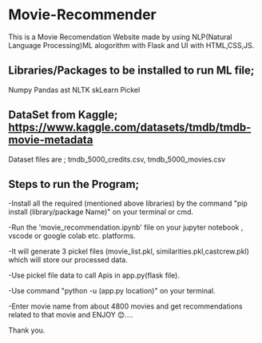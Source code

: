 # Movie-Recommender
This is a Movie Recomendation Website made by using NLP(Natural Language Processing)ML alogorithm with Flask and UI with HTML,CSS,JS.

## Libraries/Packages to be installed to run ML file;
Numpy
Pandas
ast
NLTK
skLearn
Pickel

## DataSet from Kaggle; https://www.kaggle.com/datasets/tmdb/tmdb-movie-metadata
Dataset files are ;
  tmdb_5000_credits.csv,
  tmdb_5000_movies.csv

## Steps to run the Program;
  -Install all the required (mentioned above libraries) by the command "pip install (library/package Name)" on your terminal or cmd.
 
  -Run the 'movie_recommendation.ipynb' file on your jupyter notebook , vscode or google colab etc. platforms.
 
  -It will generate 3 pickel files (movie_list.pkl, similarities.pkl,castcrew.pkl) which will store our processed data.
 
  -Use pickel file data to call Apis in app.py(flask file).
 
  -Use command "python -u (app.py location)" on your terminal.
 
  -Enter movie name from about 4800 movies and get recommendations related to that movie and ENJOY 😊....
  
  Thank you.
